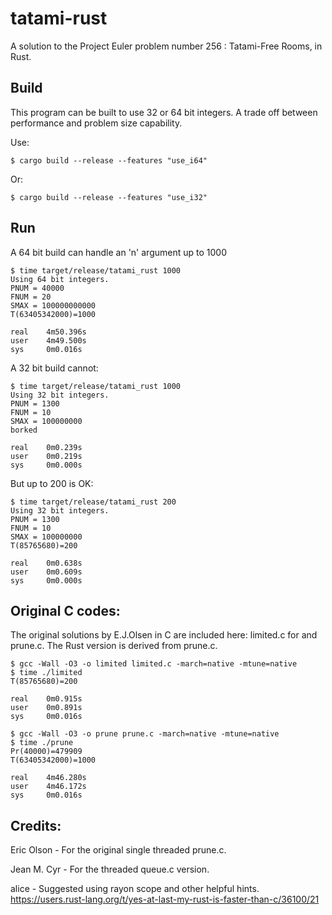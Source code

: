 # tatami-rust
A solution to the Project Euler problem number 256 : Tatami-Free Rooms, in Rust.

## Build

This program can be built to use 32 or 64 bit integers. A trade off between performance and problem size capability.

Use: 

    $ cargo build --release --features "use_i64"

Or:

    $ cargo build --release --features "use_i32"

## Run

A 64 bit build can handle an 'n' argument up to 1000

    $ time target/release/tatami_rust 1000
    Using 64 bit integers.
    PNUM = 40000
    FNUM = 20
    SMAX = 100000000000
    T(63405342000)=1000

    real    4m50.396s
    user    4m49.500s
    sys     0m0.016s

A 32 bit build cannot:

    $ time target/release/tatami_rust 1000
    Using 32 bit integers.
    PNUM = 1300
    FNUM = 10
    SMAX = 100000000
    borked

    real    0m0.239s
    user    0m0.219s
    sys     0m0.000s

But up to 200 is OK:

    $ time target/release/tatami_rust 200
    Using 32 bit integers.
    PNUM = 1300
    FNUM = 10
    SMAX = 100000000
    T(85765680)=200

    real    0m0.638s
    user    0m0.609s
    sys     0m0.000s

## Original C codes:

The original solutions by E.J.Olsen in C are included here: limited.c for and prune.c. The Rust version is derived from prune.c.

    $ gcc -Wall -O3 -o limited limited.c -march=native -mtune=native
    $ time ./limited
    T(85765680)=200

    real    0m0.915s
    user    0m0.891s
    sys     0m0.016s

    $ gcc -Wall -O3 -o prune prune.c -march=native -mtune=native
    $ time ./prune
    Pr(40000)=479909
    T(63405342000)=1000

    real    4m46.280s
    user    4m46.172s
    sys     0m0.016s


## Credits:

Eric Olson - For the original single threaded prune.c.

Jean M. Cyr - For the threaded queue.c version.

alice - Suggested using rayon scope and other helpful hints. 
https://users.rust-lang.org/t/yes-at-last-my-rust-is-faster-than-c/36100/21



